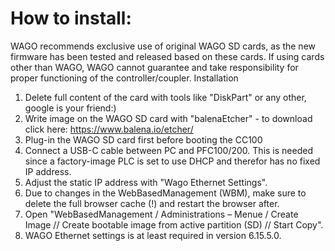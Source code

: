 # How to install:
WAGO recommends exclusive use of original WAGO SD cards, as the new firmware has been tested and released based on these cards. If using cards other than WAGO, WAGO cannot guarantee and take responsibility for proper functioning of the controller/coupler.
Installation
1.	Delete full content of the card with tools like "DiskPart" or any other, google is your friend:)
2.	Write image on the WAGO SD card with "balenaEtcher" - to download click here: https://www.balena.io/etcher/
3.	Plug-in the WAGO SD card first before booting the CC100
4.	Connect a USB-C cable between PC and PFC100/200. This is needed since a factory-image PLC is set to use DHCP and therefor has no fixed IP address.
5.	Adjust the static IP address with "Wago Ethernet Settings".
6.	Due to changes in the WebBasedManagement (WBM), make sure to delete the full browser cache (!) and restart the browser after.
7.	Open "WebBasedManagement / Administrations – Menue / Create Image // Create bootable image from active partition (SD) // Start Copy".
8.	WAGO Ethernet settings is at least required in version 6.15.5.0. 
